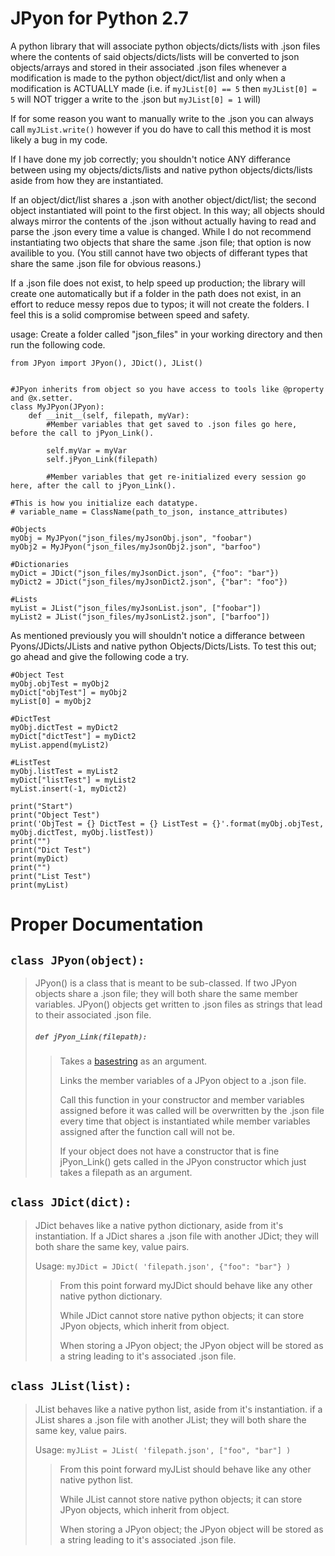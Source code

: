 # JPyon for Python 2.7
A python library that will associate python objects/dicts/lists with .json files where the contents of said objects/dicts/lists will be converted to json objects/arrays and stored in their associated .json files whenever a modification is made to the python object/dict/list and only when a modification is ACTUALLY made (i.e. if `myJList[0] == 5` then `myJList[0] = 5` will NOT trigger a write to the .json but `myJList[0] = 1` will) 

If for some reason you want to manually write to the .json you can always call `myJList.write()` however if you do have to call this method it is most likely a bug in my code.

If I have done my job correctly; you shouldn't notice ANY differance between using my objects/dicts/lists and native python objects/dicts/lists aside from how they are instantiated.

If an object/dict/list shares a .json with another object/dict/list; the second object instantiated will point to the first object. In this way; all objects should always mirror the contents of the .json without actually having to read and parse the .json every time a value is changed. While I do not recommend instantiating two objects that share the same .json file; that option is now availible to you. (You still cannot have two objects of differant types that share the same .json file for obvious reasons.)

If a .json file does not exist, to help speed up production; the library will create one automatically but if a folder in the path does not exist, in an effort to reduce messy repos due to typos; it will not create the folders. I feel this is a solid compromise between speed and safety.

usage:
  Create a folder called "json_files" in your working directory and then run the following code.
```
from JPyon import JPyon(), JDict(), JList()


#JPyon inherits from object so you have access to tools like @property and @x.setter.
class MyJPyon(JPyon):
    def __init__(self, filepath, myVar):
        #Member variables that get saved to .json files go here, before the call to jPyon_Link().
        
        self.myVar = myVar
        self.jPyon_Link(filepath)
        
        #Member variables that get re-initialized every session go here, after the call to jPyon_Link().
    
#This is how you initialize each datatype.
# variable_name = ClassName(path_to_json, instance_attributes)

#Objects
myObj = MyJPyon("json_files/myJsonObj.json", "foobar")
myObj2 = MyJPyon("json_files/myJsonObj2.json", "barfoo")

#Dictionaries
myDict = JDict("json_files/myJsonDict.json", {"foo": "bar"})
myDict2 = JDict("json_files/myJsonDict2.json", {"bar": "foo"})

#Lists
myList = JList("json_files/myJsonList.json", ["foobar"])
myList2 = JList("json_files/myJsonList2.json", ["barfoo"])
```
As mentioned previously you will shouldn't notice a differance between Pyons/JDicts/JLists and native python Objects/Dicts/Lists.
To test this out; go ahead and give the following code a try.
```
#Object Test
myObj.objTest = myObj2
myDict["objTest"] = myObj2
myList[0] = myObj2

#DictTest
myObj.dictTest = myDict2
myDict["dictTest"] = myDict2
myList.append(myList2)

#ListTest
myObj.listTest = myList2
myDict["listTest"] = myList2
myList.insert(-1, myDict2)

print("Start")
print("Object Test")
print('ObjTest = {} DictTest = {} ListTest = {}'.format(myObj.objTest, myObj.dictTest, myObj.listTest))
print("")
print("Dict Test")
print(myDict)
print("")
print("List Test")
print(myList)
```

# Proper Documentation

## `class JPyon(object):`

>JPyon() is a class that is meant to be sub-classed.
>If two JPyon objects share a .json file; they will both share the same member variables.
>JPyon() objects get written to .json files as strings that lead to their associated .json file.
>##### `def jPyon_Link(filepath): `
>>Takes a [basestring](https://docs.python.org/2/library/functions.html#basestring) as an argument.
>>
>>Links the member variables of a JPyon object to a .json file.
>>
>>Call this function in your constructor and member variables assigned before it was called will be overwritten by
>>the .json file every time that object is instantiated while member variables assigned after the function call will not be.
>>
>>If your object does not have a constructor that is fine jPyon_Link() gets called in the JPyon constructor which just takes a filepath as an argument.


## `class JDict(dict):`

>JDict behaves like a native python dictionary, aside from it's instantiation.
>If a JDict shares a .json file with another JDict; they will both share the same key, value pairs.
> 
>Usage: `myJDict = JDict( 'filepath.json', {"foo": "bar"} )`
>>From this point forward myJDict should behave like any other native python dictionary.
>>    
>>While JDict cannot store native python objects; it can store JPyon objects, which inherit from object.
>>
>>When storing a JPyon object; the JPyon object will be stored as a string leading to it's associated .json file.


## `class JList(list):`

>JList behaves like a native python list, aside from it's instantiation.
>if a JList shares a .json file with another JList; they will both share the same key, value pairs.
>
>Usage: `myJList = JList( 'filepath.json', ["foo", "bar"] )`
>>From this point forward myJList should behave like any other native python list.
>>
>>While JList cannot store native python objects; it can store JPyon objects, which inherit from object.
>>
>>When storing a JPyon object; the JPyon object will be stored as a string leading to it's associated .json file.
